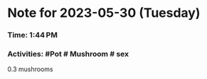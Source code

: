 # Note for 2023-05-30 (Tuesday)
### Time: 1:44 PM
### Activities: #Pot  # Mushroom  # sex

0.3 mushrooms

